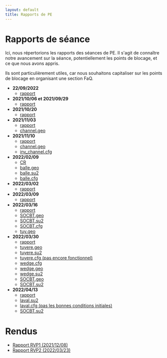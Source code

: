```yaml
---
layout: default
title: Rapports de PE
---
```


# Rapports de séance

Ici, nous répertorions les rapports des séances de PE. Il s'agit de connaître notre avancement sur la séance, potentiellement les points de blocage, et ce que nous avons appris.

Ils sont particulièrement utiles, car nous souhaitons capitaliser sur les points de blocage en organisant une section FaQ.

- **22/09/2022**
    - [rapport](https://raw.githubusercontent.com/SU2CLC/su2_clc/main/rapports/2021:09:22.pdf)
- **2021/10/06 et 2021/09/29**
    - [rapport](https://raw.githubusercontent.com/SU2CLC/su2_clc/main/rapports/2021:10:06%20et%202021:09:29.pdf)
- **2021/10/20** 
    - [rapport](https://raw.githubusercontent.com/SU2CLC/su2_clc/main/rapports/2021:10:20.pdf)
- **2021/11/03**
    - [rapport](https://raw.githubusercontent.com/SU2CLC/su2_clc/main/rapports/2021:11:03.pdf)
    - [channel.geo](https://raw.githubusercontent.com/SU2CLC/su2_clc/main/fichiers/channel1.geo)
- **2021/11/10**
    - [rapport](https://raw.githubusercontent.com/SU2CLC/su2_clc/main/rapports/2021:11:10.pdf)
    - [channel.geo](https://raw.githubusercontent.com/SU2CLC/su2_clc/main/fichiers/channel2.geo)
    - [inv_channel.cfg](https://raw.githubusercontent.com/SU2CLC/su2_clc/main/fichiers/inv_channel.cfg)
- **2022/02/09**
    - [CR](https://raw.githubusercontent.com/SU2CLC/su2_clc/main/fichiers/CR1.png)
    - [balle.geo](https://raw.githubusercontent.com/SU2CLC/su2_clc/main/fichiers/balle.geo)
    - [balle.su2](https://raw.githubusercontent.com/SU2CLC/su2_clc/main/fichiers/balle.su2)
    - [balle.cfg](https://raw.githubusercontent.com/SU2CLC/su2_clc/main/fichiers/balle.cfg)
- **2022/03/02**
    - [rapport](https://raw.githubusercontent.com/SU2CLC/su2_clc/main/rapports/2022:03:02.pdf)
- **2022/03/09**
    - [rapport](https://raw.githubusercontent.com/SU2CLC/su2_clc/main/rapports/2022:03:09.pdf)
- **2022/03/16**
    - [rapport](https://raw.githubusercontent.com/SU2CLC/su2_clc/main/rapports/2022:03:16.pdf)
    - [SOCBT.geo](https://raw.githubusercontent.com/SU2CLC/su2_clc/main/fichiers/SOCBT1.geo)
    - [SOCBT.su2](https://raw.githubusercontent.com/SU2CLC/su2_clc/main/fichiers/SOCBT1.su2)
    - [SOCBT.cfg](https://raw.githubusercontent.com/SU2CLC/su2_clc/main/fichiers/SOCBT1.cfg)
    - [tuy.geo](https://raw.githubusercontent.com/SU2CLC/su2_clc/main/fichiers/tuy1.geo)
- **2022/03/30**
    - [rapport](https://raw.githubusercontent.com/SU2CLC/su2_clc/main/rapports/2022:03:30.pdf)
    - [tuyere.geo](https://raw.githubusercontent.com/SU2CLC/su2_clc/main/fichiers/tuyere2.geo)
    - [tuyere.su2](https://raw.githubusercontent.com/SU2CLC/su2_clc/main/fichiers/tuyere2.su2)
    - [tuyere.cfg (pas encore fonctionnel)](https://raw.githubusercontent.com/SU2CLC/su2_clc/main/fichiers/tuyere2.cfg)
    - [wedge.cfg](https://raw.githubusercontent.com/SU2CLC/su2_clc/main/fichiers/wedge.cfg)
    - [wedge.geo](https://raw.githubusercontent.com/SU2CLC/su2_clc/main/fichiers/wedge.geo)
    - [wedge.su2](https://raw.githubusercontent.com/SU2CLC/su2_clc/main/fichiers/wedge.su2)
    - [SOCBT.geo](https://raw.githubusercontent.com/SU2CLC/su2_clc/main/fichiers/SOCBT2.geo)
    - [SOCBT.su2](https://raw.githubusercontent.com/SU2CLC/su2_clc/main/fichiers/SOCBT2.su2)
- **2022/04/13**
    - [rapport](https://raw.githubusercontent.com/SU2CLC/su2_clc/main/rapports/2022:04:13.pdf)
    - [laval.su2](https://raw.githubusercontent.com/SU2CLC/su2_clc/main/fichiers/laval.su2)
    - [laval.cfg (pas les bonnes conditions initiales)](https://raw.githubusercontent.com/SU2CLC/su2_clc/main/fichiers/laval.cfg)
    - [SOCBT.su2](https://raw.githubusercontent.com/SU2CLC/su2_clc/main/fichiers/SOCBT3.su2)

# Rendus

- [Rapport RVP1 (2021/12/08)](https://raw.githubusercontent.com/SU2CLC/su2_clc/main/rapports/Rapport%20RVP1%20(2021:12:08).pdf)
- [Rapport RVP2 (2022/03/23)](https://raw.githubusercontent.com/SU2CLC/su2_clc/main/rapports/Rapport%20RVP2%20(2022:03:23).pdf)